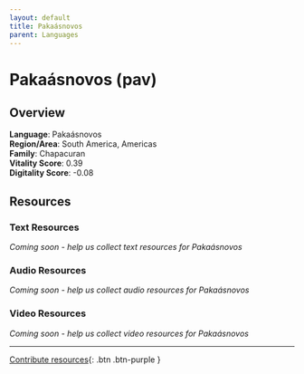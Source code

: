 ```yaml
---
layout: default
title: Pakaásnovos
parent: Languages
---
```


# Pakaásnovos (pav)

## Overview

**Language**: Pakaásnovos  
**Region/Area**: South America, Americas  
**Family**: Chapacuran  
**Vitality Score**: 0.39  
**Digitality Score**: -0.08  

## Resources

### Text Resources
*Coming soon - help us collect text resources for Pakaásnovos*

### Audio Resources
*Coming soon - help us collect audio resources for Pakaásnovos*

### Video Resources
*Coming soon - help us collect video resources for Pakaásnovos*

---

[Contribute resources](https://fairtrain.github.io/){: .btn .btn-purple }
